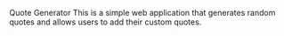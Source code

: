 Quote Generator
This is a simple web application that generates random quotes and allows users to add their custom quotes.
